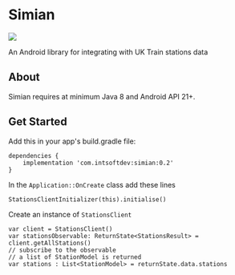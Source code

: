 # Simian

[![](https://jitpack.io/v/com.intsoftdev/simian.svg)](https://jitpack.io/#com.intsoftdev/simian)

An Android library for integrating with UK Train stations data

## About

Simian requires at minimum Java 8 and Android API 21+.

## Get Started

Add this in your app's build.gradle file:

```
dependencies {
    implementation 'com.intsoftdev:simian:0.2'
}
```
In the `Application::OnCreate` class add these lines
```
StationsClientInitializer(this).initialise()
```
Create an instance of `StationsClient`

```
var client = StationsClient()
var stationsObservable: ReturnState<StationsResult> = client.getAllStations()
// subscribe to the observable
// a list of StationModel is returned
var stations : List<StationModel> = returnState.data.stations
